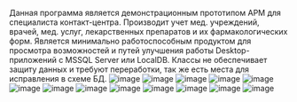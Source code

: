 Данная программа является демонстрационным прототипом АРМ для специалиста контакт-центра.
Производит учет мед. учреждений, врачей, мед. услуг, лекарственных препаратов и их фармакологических форм.
Является минимально работоспособным продуктом для просмотра возможностей и путей улучшения работы Desktop-приложений с MSSQL Server или LocalDB.
Классы не обеспечивает защиту данных и требуют переработки, так же есть места для исправления в схеме БД.
![image](https://github.com/KingDog25/ARM_Policlinic_Operator/assets/99288384/31758b72-e627-4472-8fae-72b590231863)
![image](https://github.com/KingDog25/ARM_Policlinic_Operator/assets/99288384/ecb3a70c-1a3f-4928-bb9c-1693cfd9433f)
![image](https://github.com/KingDog25/ARM_Policlinic_Operator/assets/99288384/b8321c58-5e39-488c-ac16-1abf048d0358)
![image](https://github.com/KingDog25/ARM_Policlinic_Operator/assets/99288384/b87464b6-a385-447d-ae59-4d2a1da44f4d)
![image](https://github.com/KingDog25/ARM_Policlinic_Operator/assets/99288384/1202aa50-eb83-445a-a076-f30e41dcc822)
![image](https://github.com/KingDog25/ARM_Policlinic_Operator/assets/99288384/f9e6a201-b9cc-4664-ad86-d926c1814c18)
![image](https://github.com/KingDog25/ARM_Policlinic_Operator/assets/99288384/3aef4bf6-0eec-4f25-9b1d-2f188f86bd7f)
![image](https://github.com/KingDog25/ARM_Policlinic_Operator/assets/99288384/c867e426-7af2-42e8-a1e2-096d0f66e243)
![image](https://github.com/KingDog25/ARM_Policlinic_Operator/assets/99288384/2647bd26-5e51-449f-9c11-ea4d6db04012)
![image](https://github.com/KingDog25/ARM_Policlinic_Operator/assets/99288384/9aaf1483-7f25-434f-9d96-c8380f7c521a)
![image](https://github.com/KingDog25/ARM_Policlinic_Operator/assets/99288384/b72b6f4a-cc11-4801-ae0f-8d184299ef7a)
![image](https://github.com/KingDog25/ARM_Policlinic_Operator/assets/99288384/365dad48-aecc-4918-9550-04fcd5810260)
![image](https://github.com/KingDog25/ARM_Policlinic_Operator/assets/99288384/b77bdc62-e55a-47df-8483-d15cb175e08d)









